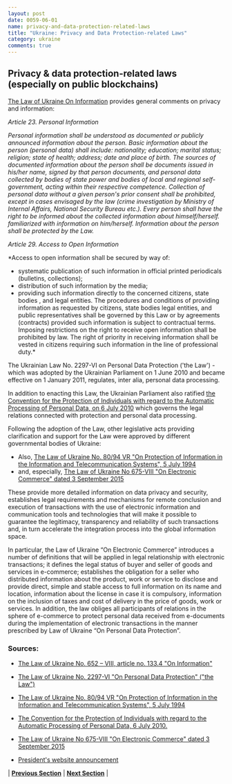 ```yaml
---
layout: post
date: 0059-06-01
name: privacy-and-data-protection-related-laws
title: "Ukraine: Privacy and Data Protection-related Laws"
category: ukraine
comments: true
---
```

## Privacy & data protection-related laws (especially on public blockchains) ##

[The Law of Ukraine On Information](http://www.wipo.int/edocs/lexdocs/laws/en/ua/ua032en.pdf) provides general comments on privacy and information:

*Article 23. Personal Information* 

*Personal information shall be understood as documented or publicly announced information about the person.  Basic information about the person (personal data) shall include: nationality; education; marital status; religion; state of health; address; date and place of birth.  The sources of documented information about the person shall be documents issued in his/her name, signed by that person documents, and personal data collected by bodies of state power and bodies of local and regional self-government, acting within their respective competence. Collection of personal data without a given person's prior consent shall be prohibited, except in cases envisaged by the law  (crime investigation by Ministry of Internal Affairs, National Security Bureau etc.). Every person shall have the right to be informed about the collected information about himself/herself. familiarized with information on him/herself. Information about the person shall be protected by the Law.*

*Article 29. Access to Open Information*

*Access to open information shall be secured by way of: 
-	systematic publication of such information in official printed periodicals (bulletins, collections); 
-	distribution of such information by the media; 
-	providing such information directly to the concerned citizens, state bodies , and legal entities. 
The procedures and conditions of providing information as requested by citizens, state bodies legal entities, and public representatives shall be governed by this Law or by agreements (contracts) provided such information is subject to contractual terms. Imposing restrictions on the right to receive open information shall be prohibited by law. The right of priority in receiving information shall be vested in citizens requiring such information in the line of professional duty.*


The Ukrainian Law  No. 2297-VI on Personal Data Protection ('the Law') - which was adopted by the Ukrainian Parliament on 1 June 2010 and became effective on 1 January 2011, regulates, inter alia, personal data processing.

In addition to enacting this Law, the Ukrainian Parliament also ratified [the Convention for the Protection of Individuals with regard to the Automatic Processing of Personal Data, on 6 July 2010](https://ukraine-eu.mfa.gov.ua/mediafiles/files/2010associationagendapprioritiesen.pdf) which governs the legal relations connected with protection and personal data processing.

Following the adoption of the Law, other legislative acts providing clarification and support for the Law were approved by different governmental bodies of Ukraine:

-	Also, [The Law of Ukraine No. 80/94 VR "On Protection of Information in the Information and Telecommunication Systems", 5 July 1994](http://cis-legislation.com/document.fwx?rgn=11676)
-	and, especially,	[The Law of Ukraine No 675-VIII "On Electronic Commerce" dated 3 September 2015](http://search.ligazakon.ua/l_doc2.nsf/link1/T150675.html)

These provide more detailed information on data privacy and security, establishes legal requirements and mechanisms for remote conclusion and execution of transactions with the use of electronic information and communication tools and technologies that will make it possible to guarantee the legitimacy, transparency and reliability of such transactions and, in turn accelerate the integration process into the global information space.

In particular, the Law of Ukraine “On Electronic Commerce”  introduces a number of definitions that will be applied in legal relationship with electronic transactions; it defines the legal status of buyer and seller of goods and services in e-commerce; establishes the obligation for a seller who distributed information about the product, work or service to disclose and provide direct, simple and stable access to full information on its name and location, information about the license in case it is compulsory, information on the inclusion of taxes and cost of delivery in the price of goods, work or services.
In addition, the law obliges all participants of relations in the sphere of e-commerce to protect personal data received from e-documents during the implementation of electronic transactions in the manner prescribed by Law of Ukraine “On Personal Data Protection”.

### Sources: ###

-	[The Law of Ukraine No. 652 – VIII, article no. 133.4  "On Information"](http://www.wipo.int/edocs/lexdocs/laws/en/ua/ua032en.pdf)
-	[The Law of Ukraine No. 2297-VI "On Personal Data Protection" ("the Law")](http://cis-legislation.com/document.fwx?rgn=31418)
- [The Law of Ukraine No. 80/94 VR "On Protection of Information in the Information and Telecommunication Systems", 5 July 1994](http://cis-legislation.com/document.fwx?rgn=11676)

-	[The Convention for the Protection of Individuals with regard to the Automatic Processing of Personal Data, 6 July 2010.](https://ukraine-eu.mfa.gov.ua/mediafiles/files/2010associationagendapprioritiesen.pdf)
-	[The Law of Ukraine No 675-VIII "On Electronic Commerce" dated 3 September 2015](http://search.ligazakon.ua/l_doc2.nsf/link1/T150675.html)
- [President's website announcement](http://www.president.gov.ua/en/news/prezident-pidpisav-zakon-pro-elektronnu-komerciyu-36022)



| **[Previous Section](https://neo-project.github.io/global-blockchain-compliance-hub//ukraine/ukraine-securities-related-laws.html)** | **[Next Section](https://neo-project.github.io/global-blockchain-compliance-hub//ukraine/ukraine-final-liability.html)** |
